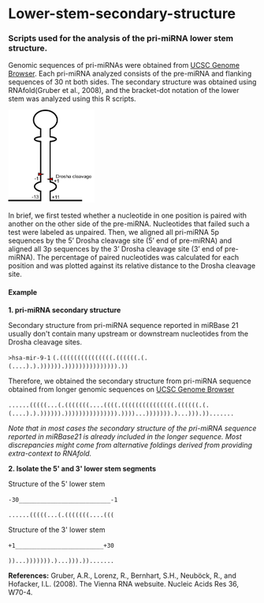 # Lower-stem-secondary-structure
### Scripts used for the analysis of the pri-miRNA lower stem structure.

Genomic sequences of pri-miRNAs were obtained from [UCSC Genome Browser](https://genome.ucsc.edu/). Each pri-miRNA analyzed consists of the pre-miRNA and flanking sequences of 30 nt both sides. The secondary structure was obtained using RNAfold(Gruber et al., 2008), and the bracket-dot notation of the lower stem was analyzed using this R scripts. 

<img src="https://github.com/Gu-Lab-RBL-NCI/Lower-stem-secondary-structure/blob/master/drosha-cleavage.png" width="175" height="189">

In brief, we first tested whether a nucleotide in one position is paired with another on the other side of the pre-miRNA. Nucleotides that failed such a test were labeled as unpaired. Then, we aligned all pri-miRNA 5p sequences by the 5’ Drosha cleavage site (5’ end of pre-miRNA) and aligned all 3p sequences by the 3’ Drosha cleavage site (3’ end of pre-miRNA). The percentage of paired nucleotides was calculated for each position and was plotted against its relative distance to the Drosha cleavage site.

#### Example
**1. pri-miRNA secondary structure**

Secondary structure from pri-miRNA sequence reported in miRBase 21 usually don't contain many upstream or downstream nucleotides from the Drosha cleavage sites.

`>hsa-mir-9-1`
`(.(((((((((((((((.((((((.(.(....).).)))))).))))))))))))))).))`

Therefore, we obtained the secondary structure from pri-miRNA sequence obtained from longer genomic sequences on [UCSC Genome Browser](https://genome.ucsc.edu/)

`......(((((...(.(((((((....((((.(((((((((((((((.((((((.(.(....).).)))))).))))))))))))))).))))...))))))).)...))).)).......`

*Note that in most cases the secondary structure of the pri-miRNA sequence reported in miRBase21 is already included in the longer sequence. Most discrepancies might come from alternative foldings derived from providing extra-context to RNAfold.*

**2. Isolate the 5' and 3' lower stem segments**

Structure of the 5' lower stem

`-30__________________________-1`

`......(((((...(.(((((((....(((`

Structure of the 3' lower stem

`+1_________________________+30`

`))...))))))).)...))).)).......`




**References:**
Gruber, A.R., Lorenz, R., Bernhart, S.H., Neuböck, R., and Hofacker, I.L. (2008). The Vienna RNA websuite. Nucleic Acids Res 36, W70-4.
